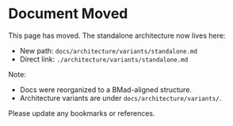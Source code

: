 # Document Moved

This page has moved. The standalone architecture now lives here:

- New path: `docs/architecture/variants/standalone.md`
- Direct link: `./architecture/variants/standalone.md`

Note:

- Docs were reorganized to a BMad-aligned structure.
- Architecture variants are under `docs/architecture/variants/`.

Please update any bookmarks or references.
